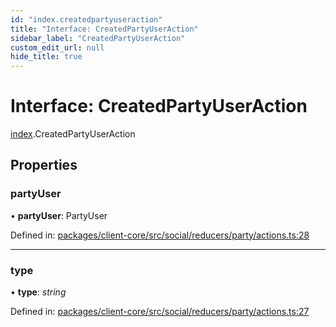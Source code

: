 ```yaml
---
id: "index.createdpartyuseraction"
title: "Interface: CreatedPartyUserAction"
sidebar_label: "CreatedPartyUserAction"
custom_edit_url: null
hide_title: true
---
```


# Interface: CreatedPartyUserAction

[index](../modules/index.md).CreatedPartyUserAction

## Properties

### partyUser

• **partyUser**: PartyUser

Defined in: [packages/client-core/src/social/reducers/party/actions.ts:28](https://github.com/xr3ngine/xr3ngine/blob/716a06460/packages/client-core/src/social/reducers/party/actions.ts#L28)

___

### type

• **type**: *string*

Defined in: [packages/client-core/src/social/reducers/party/actions.ts:27](https://github.com/xr3ngine/xr3ngine/blob/716a06460/packages/client-core/src/social/reducers/party/actions.ts#L27)
